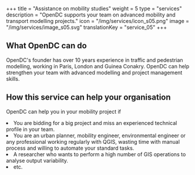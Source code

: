 +++
title = "Assistance on mobility studies"
weight = 5
type = "services"
description = "OpenDC supports your team on advanced mobility and transport modelling projects."
icon = "/img/services/icon_s05.png"
image = "/img/services/image_s05.svg"
translationKey = "service_05"
+++

## What OpenDC can do
OpenDC's founder has over 10 years experience in traffic and pedestrian modelling, working in Paris, London and Guinea Conakry. OpenDC can help strengthen your team with advanced modelling and project management skills.

## How this service can help your organisation
OpenDC can help you in your mobility project if
<li>You are bidding for a big project and miss an experienced technical profile in your team.</li>
<li>You are an urban planner, mobility engineer, environmental engineer or any professional working regularly with QGIS, wasting time with manual process and willing to automate your standard tasks.</li>
<li>A researcher who wants to perform a high number of GIS operations to analyse output variability.</li>
<li>etc.</li>